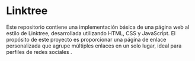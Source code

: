 # Linktree
Este repositorio contiene una implementación básica de una página web al estilo de Linktree, desarrollada utilizando HTML, CSS y JavaScript. El propósito de este proyecto es proporcionar una página de enlace personalizada que agrupe múltiples enlaces en un solo lugar, ideal para perfiles de redes sociales .

